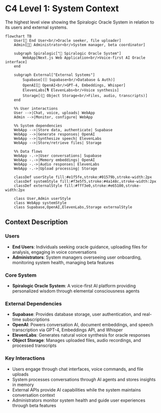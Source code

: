 # C4 Level 1: System Context

The highest level view showing the Spiralogic Oracle System in relation to its users and external systems.

```mermaid
flowchart TB
    User[🧑 End User<br/>Oracle seeker, file uploader]
    Admin[👨‍💼 Administrator<br/>System manager, beta coordinator]
    
    subgraph Spiralogic["🌟 Spiralogic Oracle System"]
        WebApp[Next.js Web Application<br/>Voice-first AI Oracle interface]
    end
    
    subgraph External["External Systems"]
        Supabase[(🗄️ Supabase<br/>Database & Auth)]
        OpenAI[🤖 OpenAI<br/>GPT-4, Embeddings, Whisper]
        ElevenLabs[🎙️ ElevenLabs<br/>Voice synthesis]
        Storage[(📁 Object Storage<br/>Files, audio, transcripts)]
    end
    
    %% User interactions
    User -->|Chat, voice, uploads| WebApp
    Admin -->|Monitor, configure| WebApp
    
    %% System dependencies
    WebApp -->|Store data, authenticate| Supabase
    WebApp -->|Generate responses| OpenAI
    WebApp -->|Synthesize speech| ElevenLabs
    WebApp -->|Store/retrieve files| Storage
    
    %% Data flows
    WebApp -.->|User conversations| Supabase
    WebApp -.->|Memory embeddings| OpenAI
    WebApp -.->|Audio responses| ElevenLabs
    WebApp -.->|Upload processing| Storage

    classDef userStyle fill:#e1f5fe,stroke:#01579b,stroke-width:2px
    classDef systemStyle fill:#f3e5f5,stroke:#4a148c,stroke-width:2px
    classDef externalStyle fill:#fff3e0,stroke:#e65100,stroke-width:2px
    
    class User,Admin userStyle
    class WebApp systemStyle
    class Supabase,OpenAI,ElevenLabs,Storage externalStyle
```

## Context Description

### Users
- **End Users**: Individuals seeking oracle guidance, uploading files for analysis, engaging in voice conversations
- **Administrators**: System managers overseeing user onboarding, monitoring system health, managing beta features

### Core System
- **Spiralogic Oracle System**: A voice-first AI platform providing personalized wisdom through elemental consciousness agents

### External Dependencies
- **Supabase**: Provides database storage, user authentication, and real-time subscriptions
- **OpenAI**: Powers conversation AI, document embeddings, and speech transcription via GPT-4, Embeddings API, and Whisper
- **ElevenLabs**: Generates natural voice synthesis for oracle responses
- **Object Storage**: Manages uploaded files, audio recordings, and processed transcripts

### Key Interactions
- Users engage through chat interfaces, voice commands, and file uploads
- System processes conversations through AI agents and stores insights in memory
- External APIs provide AI capabilities while the system maintains conversation context
- Administrators monitor system health and guide user experiences through beta features